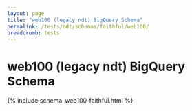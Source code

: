 ```yaml
---
layout: page
title: "web100 (legacy ndt) BigQuery Schema"
permalink: /tests/ndt/schemas/faithful/web100/
breadcrumb: tests
---
```


# web100 (legacy ndt) BigQuery Schema

{% include schema_web100_faithful.html %}